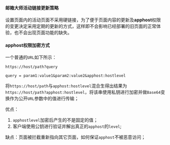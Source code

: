 #### 邮箱大师活动链接更新策略

设置页面内的活动页面不采用硬链接，为了便于页面内容的更新及**apphost**权限的变更决定采用定期的更新的方式，这样即不会影响已经部署的旧页面的正常体验，也不会出现页面功能的缺失。

#### apphost权限加密方式

一个普通的`URL`如下所示：

```
https://host/path?query

query = param1:value1&param2:value2&apphost:hostlevel
```

将`https://host/path`与`apphost:hostlevel`混合生得出结果为`https://host/path?apphost:hostlevel`，将该串使用私钥进行加密并做`Base64`变换作为公开`URL`参数中的值进行传输；

优点：

1. `apphostlevel`加密后产生的不是固定的值；
2. 客户端使用公钥进行验证并解出真正的`apphost`的`level`;

缺点：页面被拦截重新指向其它页面，如何保证`apphost`不被恶意访问；